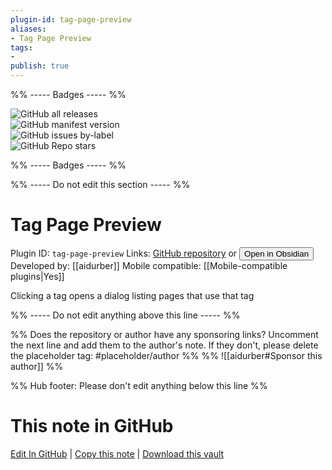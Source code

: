 ```yaml
---
plugin-id: tag-page-preview
aliases:
- Tag Page Preview
tags: 
- 
publish: true
---
```


%% ----- Badges ----- %%

![GitHub all releases](https://img.shields.io/github/downloads/aidurber/tag-page-preview/total?color=573E7A&logo=github&style=for-the-badge)   
![GitHub manifest version](https://img.shields.io/github/manifest-json/v/aidurber/tag-page-preview?color=573E7A&logo=github&style=for-the-badge)   
![GitHub issues by-label](https://img.shields.io/github/issues/aidurber/tag-page-preview/help%20wanted?color=573E7A&logo=github&style=for-the-badge)   
![GitHub Repo stars](https://img.shields.io/github/stars/aidurber/tag-page-preview?color=573E7A&logo=github&style=for-the-badge)

%% ----- Badges ----- %%

%% ----- Do not edit this section ----- %%

# Tag Page Preview

Plugin ID: `tag-page-preview`
Links: [GitHub repository](https://github.com/aidurber/tag-page-preview) or [<button id=HH>Open in Obsidian</button>](obsidian://goto-plugin?id=tag-page-preview)
Developed by: [[aidurber]]
Mobile compatible: [[Mobile-compatible plugins|Yes]]

Clicking a tag opens a dialog listing pages that use that tag

%% ----- Do not edit anything above this line ----- %% 

%% Does the repository or author have any sponsoring links? Uncomment the next line and add them to the author's note. If they don't, please delete the placeholder tag: #placeholder/author %%
%% ![[aidurber#Sponsor this author]] %%

%% Hub footer: Please don't edit anything below this line %%

# This note in GitHub

<span class="git-footer">[Edit In GitHub](https://github.dev/obsidian-community/obsidian-hub/blob/main/02%20-%20Community%20Expansions/02.05%20All%20Community%20Expansions/Plugins/tag-page-preview.md "git-hub-edit-note") | [Copy this note](https://raw.githubusercontent.com/obsidian-community/obsidian-hub/main/02%20-%20Community%20Expansions/02.05%20All%20Community%20Expansions/Plugins/tag-page-preview.md "git-hub-copy-note") | [Download this vault](https://github.com/obsidian-community/obsidian-hub/archive/refs/heads/main.zip "git-hub-download-vault") </span>